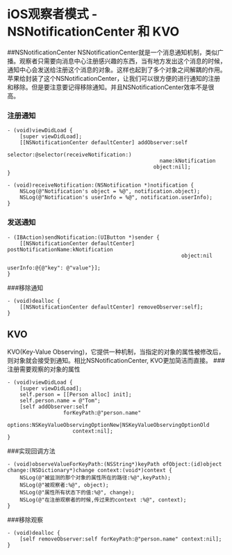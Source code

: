 # iOS观察者模式 - NSNotificationCenter 和 KVO

##NSNotificationCenter
NSNotificationCenter就是一个消息通知机制，类似广播。观察者只需要向消息中心注册感兴趣的东西，当有地方发出这个消息的时候，通知中心会发送给注册这个消息的对象。这样也起到了多个对象之间解耦的作用。苹果给封装了这个NSNotificationCenter，让我们可以很方便的进行通知的注册和移除。但是要注意要记得移除通知。并且NSNotificationCenter效率不是很高。


### 注册通知

```
- (void)viewDidLoad {
    [super viewDidLoad];
    [[NSNotificationCenter defaultCenter] addObserver:self
                                             selector:@selector(receiveNotification:)
                                                 name:kNotification
                                               object:nil];
}

- (void)receiveNotification:(NSNotification *)notification {
    NSLog(@"Notification's object = %@", notification.object);
    NSLog(@"Notification's userInfo = %@", notification.userInfo);
}
```
### 发送通知
```
- (IBAction)sendNotification:(UIButton *)sender {
    [[NSNotificationCenter defaultCenter] postNotificationName:kNotification
                                                        object:nil
                                                      userInfo:@{@"key": @"value"}];
}
```
###移除通知
```
- (void)dealloc {
    [[NSNotificationCenter defaultCenter] removeObserver:self];
}
```
## KVO
KVO(Key-Value Observing)，它提供一种机制，当指定的对象的属性被修改后，则对象就会接受到通知。相比NSNotificationCenter, KVO更加简洁而直接。
###注册需要观察的对象的属性
```
- (void)viewDidLoad {
    [super viewDidLoad];
    self.person = [[Person alloc] init];
    self.person.name = @"Tom";
    [self addObserver:self
                  forKeyPath:@"person.name"
                     options:NSKeyValueObservingOptionNew|NSKeyValueObservingOptionOld
                     context:nil];
}
```
###实现回调方法
```
- (void)observeValueForKeyPath:(NSString*)keyPath ofObject:(id)object change:(NSDictionary*)change context:(void*)context {
    NSLog(@"被监测的那个对象的属性所在的路径:%@",keyPath);
    NSLog(@"被观察者:%@", object);
    NSLog(@"属性所有状态下的值:%@", change);
    NSLog(@"在注册观察者的时候,传过来的context :%@", context);
}
```
###移除观察
```
- (void)dealloc {
    [self removeObserver:self forKeyPath:@"person.name" context:nil];
}
```